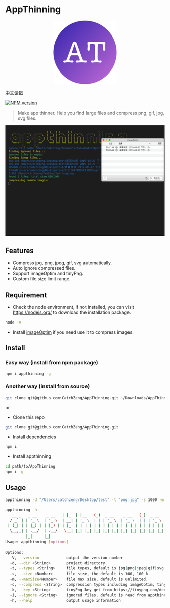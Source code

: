 # AppThinning

<p align="center"><img src="https://github.com/CatchZeng/AppThinning/raw/master/logo.png" alt="AppThinning" title="AppThinning" width="200"/></p>

[中文请戳](https://github.com/CatchZeng/AppThinning/blob/master/README_CN.md)

[![NPM version](https://img.shields.io/npm/v/appthinning.svg)](https://www.npmjs.com/package/appthinning)

> Make app thinner. Help you find large files and compress png, gif, jpg, svg files.

![AppThinning](https://github.com/CatchZeng/AppThinning/raw/master/effect.gif)

## Features

- Compress jpg, png, jpeg, gif, svg automatically.
- Auto ignore compressed files.
- Support imageOptim and tinyPng.
- Custom file size limit range.

## Requirement

- Check the node environment, if not installed, you can visit https://nodejs.org/ to download the installation package.

```bash
node -v
```

- Install [imageOptim](https://imageoptim.com/mac) if you need use it to compress images.

## Install

### Easy way (install from npm package)

```bash
npm i appthinning -g
```

### Another way (install from source)

```bash
git clone git@github.com:CatchZeng/AppThinning.git ~/Downloads/AppThinning && cd ~/Downloads/AppThinning && npm i && npm i -g
```

or

- Clone this repo

```bash
git clone git@github.com:CatchZeng/AppThinning.git
```

- Install dependencies

```bash
npm i
```

- Install appthinning

```bash
cd path/to/AppThinning
npm i -g
```

## Usage

```bash
appthinning -d "/Users/catchzeng/Desktop/test" -t "png|jpg" -s 1000 -m 2000 -c imageOptim
```

```bash
appthinning -h
   __ _   _ __    _ __   | |_  | |__   (_)  _ __    _ __   (_)  _ __     __ _
  / _` | | '_ \  | '_ \  | __| | '_ \  | | | '_ \  | '_ \  | | | '_ \   / _` |
 | (_| | | |_) | | |_) | | |_  | | | | | | | | | | | | | | | | | | | | | (_| |
  \__,_| | .__/  | .__/   \__| |_| |_| |_| |_| |_| |_| |_| |_| |_| |_|  \__, |
         |_|     |_|                                                    |___/
Usage: appthinning [options]

Options:
  -V, --version            output the version number
  -d, --dir <String>       project directory.
  -t, --types <String>     file types, default is jpg|png|jpeg|gif|svg.
  -s, --size <Number>      file size, the default is 100, 100 k
  -m, --maxSize<Number>    file max size, default is unlimited.
  -c, --compress <String>  compression types including imageOptim, tinyPng, default is imageOptim.
  -k, --key <String>       tinyPng key get from https://tinypng.com/developers. default is the DefaultTinyPngKey read from src/config/index.js. You can set it up to use tinyPng easily.
  -i, --ignore <String>    ignored files, default is read from appthinning_ignore file. split by '|', such as a.png|/user/ss/b.png|c.png .
  -h, --help               output usage information
```
